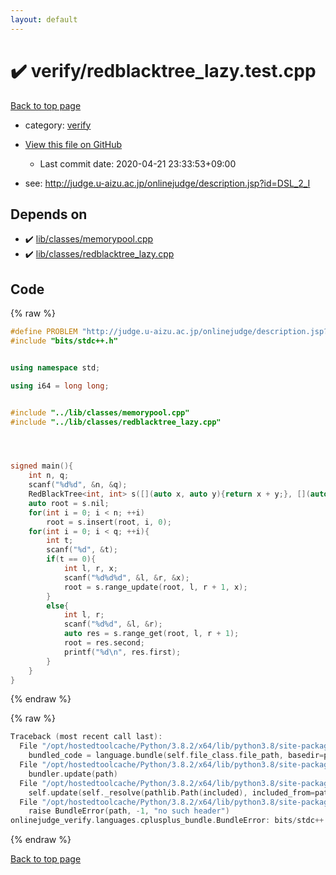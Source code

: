 ```yaml
---
layout: default
---
```


<!-- mathjax config similar to math.stackexchange -->
<script type="text/javascript" async
  src="https://cdnjs.cloudflare.com/ajax/libs/mathjax/2.7.5/MathJax.js?config=TeX-MML-AM_CHTML">
</script>
<script type="text/x-mathjax-config">
  MathJax.Hub.Config({
    TeX: { equationNumbers: { autoNumber: "AMS" }},
    tex2jax: {
      inlineMath: [ ['$','$'] ],
      processEscapes: true
    },
    "HTML-CSS": { matchFontHeight: false },
    displayAlign: "left",
    displayIndent: "2em"
  });
</script>

<script type="text/javascript" src="https://cdnjs.cloudflare.com/ajax/libs/jquery/3.4.1/jquery.min.js"></script>
<script src="https://cdn.jsdelivr.net/npm/jquery-balloon-js@1.1.2/jquery.balloon.min.js" integrity="sha256-ZEYs9VrgAeNuPvs15E39OsyOJaIkXEEt10fzxJ20+2I=" crossorigin="anonymous"></script>
<script type="text/javascript" src="../../assets/js/copy-button.js"></script>
<link rel="stylesheet" href="../../assets/css/copy-button.css" />


# :heavy_check_mark: verify/redblacktree_lazy.test.cpp

<a href="../../index.html">Back to top page</a>

* category: <a href="../../index.html#e8418d1d706cd73548f9f16f1d55ad6e">verify</a>
* <a href="{{ site.github.repository_url }}/blob/master/verify/redblacktree_lazy.test.cpp">View this file on GitHub</a>
    - Last commit date: 2020-04-21 23:33:53+09:00


* see: <a href="http://judge.u-aizu.ac.jp/onlinejudge/description.jsp?id=DSL_2_I">http://judge.u-aizu.ac.jp/onlinejudge/description.jsp?id=DSL_2_I</a>


## Depends on

* :heavy_check_mark: <a href="../../library/lib/classes/memorypool.cpp.html">lib/classes/memorypool.cpp</a>
* :heavy_check_mark: <a href="../../library/lib/classes/redblacktree_lazy.cpp.html">lib/classes/redblacktree_lazy.cpp</a>


## Code

<a id="unbundled"></a>
{% raw %}
```cpp
#define PROBLEM "http://judge.u-aizu.ac.jp/onlinejudge/description.jsp?id=DSL_2_I"
#include "bits/stdc++.h"


using namespace std;

using i64 = long long;


#include "../lib/classes/memorypool.cpp"
#include "../lib/classes/redblacktree_lazy.cpp"




signed main(){
    int n, q;
    scanf("%d%d", &n, &q);
    RedBlackTree<int, int> s([](auto x, auto y){return x + y;}, [](auto x, auto y, int z){return y == 100000 ? x : y * z;}, [](auto x, auto y){return y == 100000 ? x : y;}, 0, 100000);
    auto root = s.nil;
    for(int i = 0; i < n; ++i)
        root = s.insert(root, i, 0);
    for(int i = 0; i < q; ++i){
        int t;
        scanf("%d", &t);
        if(t == 0){
            int l, r, x;
            scanf("%d%d%d", &l, &r, &x);
            root = s.range_update(root, l, r + 1, x);
        }
        else{
            int l, r;
            scanf("%d%d", &l, &r);
            auto res = s.range_get(root, l, r + 1);
            root = res.second;
            printf("%d\n", res.first);
        }
    }
}

```
{% endraw %}

<a id="bundled"></a>
{% raw %}
```cpp
Traceback (most recent call last):
  File "/opt/hostedtoolcache/Python/3.8.2/x64/lib/python3.8/site-packages/onlinejudge_verify/docs.py", line 340, in write_contents
    bundled_code = language.bundle(self.file_class.file_path, basedir=pathlib.Path.cwd())
  File "/opt/hostedtoolcache/Python/3.8.2/x64/lib/python3.8/site-packages/onlinejudge_verify/languages/cplusplus.py", line 170, in bundle
    bundler.update(path)
  File "/opt/hostedtoolcache/Python/3.8.2/x64/lib/python3.8/site-packages/onlinejudge_verify/languages/cplusplus_bundle.py", line 282, in update
    self.update(self._resolve(pathlib.Path(included), included_from=path))
  File "/opt/hostedtoolcache/Python/3.8.2/x64/lib/python3.8/site-packages/onlinejudge_verify/languages/cplusplus_bundle.py", line 162, in _resolve
    raise BundleError(path, -1, "no such header")
onlinejudge_verify.languages.cplusplus_bundle.BundleError: bits/stdc++.h: line -1: no such header

```
{% endraw %}

<a href="../../index.html">Back to top page</a>

